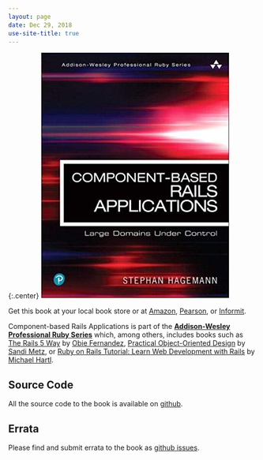 ```yaml
---
layout: page
date: Dec 29, 2018
use-site-title: true
---
```

<style>
.center {
  text-align: center;
}
</style>

{:.center}
[![CBRA Book Cover](/img/cbra.jpg)](https://www.amazon.com/Component-Based-Rails-Applications-Addison-Wesley-Professional/dp/0134774582)

Get this book at your local book store or at [Amazon](https://www.amazon.com/Component-Based-Rails-Applications-Addison-Wesley-Professional/dp/0134774582), [Pearson](http://www.mypearsonstore.com/bookstore/component-based-rails-applications-large-domains-under-9780134774589?xid=PSED), or [Informit](http://www.informit.com/store/component-based-rails-applications-large-domains-under-9780134774589).

Component-based Rails Applications is part of the **[Addison-Wesley Professional Ruby Series](https://www.pearson.com/us/higher-education/series/Addison-Wesley-Professional-Ruby-Series/4255388.html)** which, among others, includes books such as [The Rails 5 Way](https://www.pearson.com/us/higher-education/program/Fernandez-The-Rails-5-Way-4th-Edition/PGM1235788.html) by [Obie Fernandez](http://obiefernandez.com/), [Practical Object-Oriented Design](https://www.pearson.com/us/higher-education/program/Metz-Practical-Object-Oriented-Design-An-Agile-Primer-Using-Ruby-2nd-Edition/PGM334639.html) by [Sandi Metz](https://www.sandimetz.com/), or [Ruby on Rails Tutorial: Learn Web Development with Rails](https://www.pearson.com/us/higher-education/program/Hartl-Ruby-on-Rails-Tutorial-Learn-Web-Development-with-Rails-4th-Edition/PGM1102496.html) by [Michael Hartl](https://www.michaelhartl.com/).

## Source Code
All the source code to the book is available on [github](https://github.com/shageman/cbra_book_code). 

## Errata
Please find and submit errata to the book as [github issues](https://github.com/shageman/component-based-rails-applications-book/issues?utf8=%E2%9C%93&q=label%3Aerrata+).

